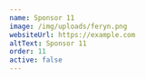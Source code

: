 ```yaml
---
name: Sponsor 11
image: /img/uploads/feryn.png
websiteUrl: https://example.com
altText: Sponsor 11
order: 11
active: false
---
```

